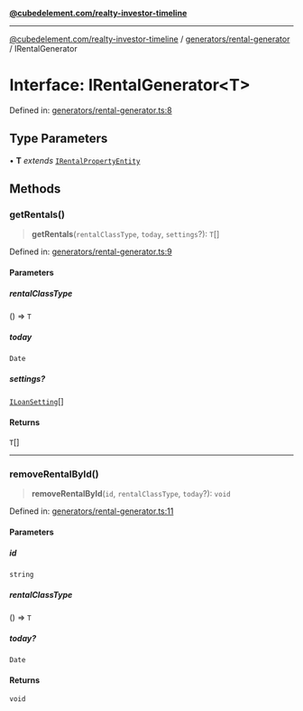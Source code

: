 [**@cubedelement.com/realty-investor-timeline**](../../../index.md)

---

[@cubedelement.com/realty-investor-timeline](../../../modules.md) / [generators/rental-generator](../index.md) / IRentalGenerator

# Interface: IRentalGenerator\<T\>

Defined in: [generators/rental-generator.ts:8](https://github.com/kvernon/realty-investor-timeline/blob/d14161e46dc540b751017ae4b2cfca53cbab658c/src/generators/rental-generator.ts#L8)

## Type Parameters

• **T** _extends_ [`IRentalPropertyEntity`](../../../properties/i-rental-property-entity/interfaces/IRentalPropertyEntity.md)

## Methods

### getRentals()

> **getRentals**(`rentalClassType`, `today`, `settings`?): `T`[]

Defined in: [generators/rental-generator.ts:9](https://github.com/kvernon/realty-investor-timeline/blob/d14161e46dc540b751017ae4b2cfca53cbab658c/src/generators/rental-generator.ts#L9)

#### Parameters

##### rentalClassType

() => `T`

##### today

`Date`

##### settings?

[`ILoanSetting`](../../../loans/i-loan-settings/interfaces/ILoanSetting.md)[]

#### Returns

`T`[]

---

### removeRentalById()

> **removeRentalById**(`id`, `rentalClassType`, `today`?): `void`

Defined in: [generators/rental-generator.ts:11](https://github.com/kvernon/realty-investor-timeline/blob/d14161e46dc540b751017ae4b2cfca53cbab658c/src/generators/rental-generator.ts#L11)

#### Parameters

##### id

`string`

##### rentalClassType

() => `T`

##### today?

`Date`

#### Returns

`void`

